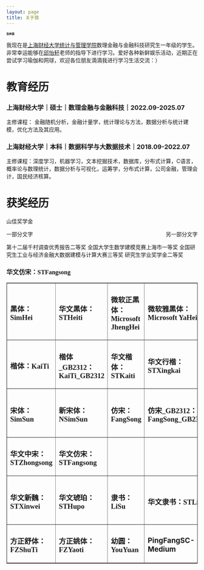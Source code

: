 ```yaml
---
layout: page
title: 关于我
---
```

<h1 style="font-family: 华文仿宋;font-size:7;">张梓源</h1>

我现在是[上海财经大学](https://www.sufe.edu.cn/structure/index.psp)[统计与管理学院](https://ssm.sufe.edu.cn/)数理金融与金融科技研究生一年级的学生。非常幸运能够在[邱怡轩](https://yixuan.blog/)老师的指导下进行学习。爱好各种新鲜娱乐活动，近期正在尝试学习瑜伽和网球，欢迎各位朋友滴滴我进行学习生活交流：）
# 教育经历  
### 上海财经大学｜硕士｜数理金融与金融科技｜2022.09-2025.07  
主修课程： 金融随机分析，金融计量学，统计理论与方法，数据分析与统计建模，优化方法及其应用。  
### 上海财经大学｜本科｜数据科学与大数据技术｜2018.09-2022.07  
主修课程：深度学习，机器学习，文本挖掘技术，数据库，分布式计算，C语言，概率论与数理统计，数据分析与可视化，运筹学，分布式计算，公司金融，管理会计，国民经济核算。  
# 获奖经历  
山佳奖学金
<p style="text-align:left;">一部分文字<span style="float:right;">另一部分文字</span></p>
第十二届千村调查优秀报告二等奖
全国大学生数学建模竞赛上海市一等奖
全国研究生工业与经济金融大数据建模与计算大赛三等奖
研究生学业奖学金二等奖



<td><h3 style="font-family: 华文仿宋;">华文仿宋：STFangsong</h3></td>


<table border="1" cellpadding="0" cellspacing="0" >
    <tr>
        <td><h3 style="font-family: 黑体;">黑体：SimHei</h3></td>
        <td><h3 style="font-family: 华文黑体;">华文黑体：STHeiti</h3></td>
        <td><h3 style="font-family: 微软正黑体;">微软正黑体：Microsoft JhengHei</h3></td>
        <td><h3 style="font-family: 微软雅黑体;">微软雅黑体：Microsoft YaHei</h3></td>
        <td><h3 style="font-family: 华文细黑;">华文细黑：STXihei</h3></td>
    </tr>
    <tr>
        <td><h3 style="font-family: 楷体;">楷体：KaiTi</h3></td>
        <td><h3 style="font-family: 楷体_GB2312;">楷体_GB2312：KaiTi_GB2312</h3></td>
        <td><h3 style="font-family: 华文楷体;">华文楷体：STKaiti</h3></td>
        <td><h3 style="font-family: 华文行楷;">华文行楷：STXingkai</h3></td>
        <td></td>
    </tr>
    <tr>
        <td><h3 style="font-family: 宋体;">宋体：SimSun</h3></td>
        <td><h3 style="font-family: 新宋体;">新宋体：NSimSun</h3></td>
        <td><h3 style="font-family: 仿宋;">仿宋：FangSong</h3></td>
        <td><h3 style="font-family: 仿宋_GB2312;">仿宋_GB2312：FangSong_GB2312</h3></td>
        <td><h3 style="font-family: 华文宋体;">华文宋体：STSong</h3></td>
    </tr>
    <tr>
        <td><h3 style="font-family: 华文中宋;">华文中宋：STZhongsong</h3></td>
        <td><h3 style="font-family: 华文仿宋;">华文仿宋：STFangsong</h3></td>
        <td></td>
        <td></td>
        <td></td>
    </tr>
    <tr>
        <td><h3 style="font-family: 华文新魏;">华文新魏：STXinwei</h3></td>
        <td><h3 style="font-family: 华文琥珀;">华文琥珀：STHupo</h3></td>
        <td><h3 style="font-family: 隶书;">隶书：LiSu</h3></td>
        <td><h3 style="font-family: 华文隶书;">华文隶书：STLiti</h3></td>
        <td><h3 style="font-family: 华文彩云;">华文彩云：STCaiyun</h3></td>
    </tr>
    <tr>
        <td><h3 style="font-family: 方正舒体;">方正舒体：FZShuTi</h3></td>
        <td><h3 style="font-family: 方正姚体;">方正姚体：FZYaoti</h3></td>
        <td><h3 style="font-family: 幼圆;">幼圆：YouYuan</h3></td>
        <td><h3 style="family:\5B8B\4F53;">PingFangSC-Medium</h3></td>
        <td></td>
    </tr>
</table>

